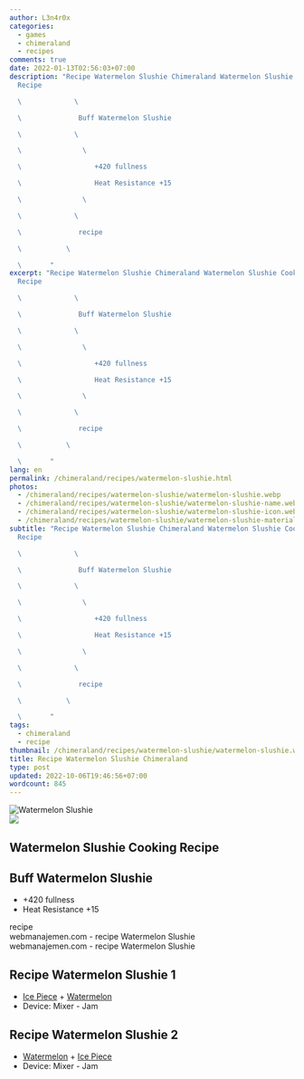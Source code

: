 ```yaml
---
author: L3n4r0x
categories:
  - games
  - chimeraland
  - recipes
comments: true
date: 2022-01-13T02:56:03+07:00
description: "Recipe Watermelon Slushie Chimeraland Watermelon Slushie Cooking
  Recipe

  \             \ 

  \              Buff Watermelon Slushie

  \             \ 

  \               \ 

  \                  +420 fullness

  \                  Heat Resistance +15

  \               \ 

  \             \ 

  \              recipe

  \           \ 

  \       "
excerpt: "Recipe Watermelon Slushie Chimeraland Watermelon Slushie Cooking
  Recipe

  \             \ 

  \              Buff Watermelon Slushie

  \             \ 

  \               \ 

  \                  +420 fullness

  \                  Heat Resistance +15

  \               \ 

  \             \ 

  \              recipe

  \           \ 

  \       "
lang: en
permalink: /chimeraland/recipes/watermelon-slushie.html
photos:
  - /chimeraland/recipes/watermelon-slushie/watermelon-slushie.webp
  - /chimeraland/recipes/watermelon-slushie/watermelon-slushie-name.webp
  - /chimeraland/recipes/watermelon-slushie/watermelon-slushie-icon.webp
  - /chimeraland/recipes/watermelon-slushie/watermelon-slushie-material.webp
subtitle: "Recipe Watermelon Slushie Chimeraland Watermelon Slushie Cooking
  Recipe

  \             \ 

  \              Buff Watermelon Slushie

  \             \ 

  \               \ 

  \                  +420 fullness

  \                  Heat Resistance +15

  \               \ 

  \             \ 

  \              recipe

  \           \ 

  \       "
tags:
  - chimeraland
  - recipe
thumbnail: /chimeraland/recipes/watermelon-slushie/watermelon-slushie.webp
title: Recipe Watermelon Slushie Chimeraland
type: post
updated: 2022-10-06T19:46:56+07:00
wordcount: 845
---
```


<link
  rel="stylesheet"
  href="https://rawcdn.githack.com/dimaslanjaka/Web-Manajemen/870a349/css/bootstrap-5-3-0-alpha3-wrapper.css"
/>
<section id="bootstrap-wrapper">
  <div data-bs-theme="dark">
    <div class="card mb-2">
      <div class="card-body">
        <div class="row g-0">
          <div class="col-sm-4 position-relative mb-2">
            <img
              src="https://www.webmanajemen.com/chimeraland/recipes/watermelon-slushie/watermelon-slushie-material.webp"
              class="card-img fit-cover w-100 h-100"
              alt="Watermelon Slushie"
              data-fancybox="true"
            />
          </div>
          <div class="col-sm-8 mb-2">
            <div class="card-body">
              <div class="d-flex flex-row align-items-center mb-3">
                <img
                  class="d-inline-block me-2"
                  src="https://www.webmanajemen.com/chimeraland/recipes/watermelon-slushie/watermelon-slushie-icon.webp"
                  width="auto"
                  height="auto"
                  style="vertical-align: middle"
                />
                <h2 class="fs-5">Watermelon Slushie Cooking Recipe</h2>
              </div>
              <h2 class="card-title fs-5">Buff Watermelon Slushie</h2>
              <div class="card-text">
                <ul>
                  <li>+420 fullness</li>
                  <li>Heat Resistance +15</li>
                </ul>
              </div>
              <span class="badge rounded-pill">recipe</span>
            </div>
            <div class="card-footer text-end text-muted mt-auto">
              webmanajemen.com - recipe Watermelon Slushie
            </div>
          </div>
        </div>
      </div>
      <div class="card-footer text-end text-muted">
        webmanajemen.com - recipe Watermelon Slushie
      </div>
    </div>
    <div class="row mb-2">
      <div class="col-12 col-lg-6 recipe-item mb-2">
        <div class="card">
          <div class="card-body">
            <h2 class="card-title fs-5">Recipe Watermelon Slushie 1</h2>
            <div class="card-text">
              <ul>
                <li>
                  <a
                    class="text-decoration-none text-primary"
                    href="/chimeraland/materials/ice-piece.html"
                    >Ice Piece</a
                  ><span> + </span
                  ><a
                    class="text-decoration-none text-primary"
                    href="/chimeraland/materials/watermelon.html"
                    >Watermelon</a
                  >
                </li>
                <li>Device: Mixer - Jam</li>
              </ul>
            </div>
          </div>
        </div>
      </div>
      <div class="col-12 col-lg-6 recipe-item mb-2">
        <div class="card">
          <div class="card-body">
            <h2 class="card-title fs-5">Recipe Watermelon Slushie 2</h2>
            <div class="card-text">
              <ul>
                <li>
                  <a
                    class="text-decoration-none text-primary"
                    href="/chimeraland/materials/watermelon.html"
                    >Watermelon</a
                  ><span> + </span
                  ><a
                    class="text-decoration-none text-primary"
                    href="/chimeraland/materials/ice-piece.html"
                    >Ice Piece</a
                  >
                </li>
                <li>Device: Mixer - Jam</li>
              </ul>
            </div>
          </div>
        </div>
      </div>
    </div>
  </div>
</section>